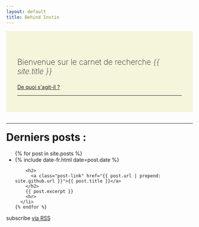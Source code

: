 ```yaml
---
layout: default
title: Behind Instin
---
```


<div style="padding: 50px 30px 30px 30px; background-color:beige; margin-bottom:30px">
  <p style="font-size:1.5em; font-weight:200"> Bienvenue sur le carnet de recherche <em>{{ site.title }}</em></p>
  <a class="btn btn-default btn-sm" href="{{ site.github.url }}/about" title="About">
    <i class="fa fa-arrow-right"></i> De quoi s'agit-il ?
  </a>
<hr/>
<!-- <h3 style="margin-top:20px">Dernières communications</h3>
  <ul class="fa-ul">
    <li><i class="fa-li fa fa-arrow-right"></i>au colloque <a href="http://www.iscc.cnrs.fr/spip.php?article2078" target="_blank" title="Colloque MIAu"><em>Médiations informatisées de l’autorité : nouvelles écritures, nouvelles pratiques de la reconnaissance ?</em></a><br>les 17 et 18 mars 2016 à l'ISCC (Paris)&nbsp;
    <a class="btn btn-default btn-sm" href="{{ site.github.url }}/2016/03/16/intervention-au-colloque-mediations-informatisees-de-l-autorite.html">
      <i class="fa fa-arrow-right"></i> intervention
    </a></li>
    <li><i class="fa-li fa fa-arrow-right"></i>au colloque <a href="http://colloque2016.ecrituresnumeriques.ca/" target="_blank"><em>Écrivains, personnages et profils : l’éditorialisation de l’auteur</em></a><br>les 24 et 25 mai 2016 à l'Université de Montréal.&nbsp;
    <a class="btn btn-default btn-sm" href="{{ site.github.url }}/2016/05/24/intervention-au-colloque-editorialisation-de-l-auteur.html">
      <i class="fa fa-arrow-right"></i> intervention
    </a></li>
  </ul> -->
</div>

<hr>
<div class="home">

  <h1 class="page-heading" style="margin-top:20px">Derniers posts :</h1>

  <ul class="post-list">
    {% for post in site.posts %}
      <li>
        <span class="post-meta">{% include date-fr.html date=post.date %}</span>

        <h2>
          <a class="post-link" href="{{ post.url | prepend: site.github.url }}">{{ post.title }}</a>
        </h2>
        {{ post.excerpt }}
        <hr>
      </li>
    {% endfor %}
  </ul>

  <p class="rss-subscribe">subscribe <a href="{{ "/feed.xml" | prepend: site.github.url }}">via RSS</a></p>

</div>
